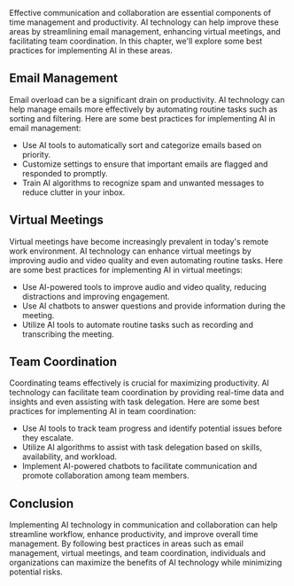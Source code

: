 

Effective communication and collaboration are essential components of time management and productivity. AI technology can help improve these areas by streamlining email management, enhancing virtual meetings, and facilitating team coordination. In this chapter, we'll explore some best practices for implementing AI in these areas.

Email Management
----------------

Email overload can be a significant drain on productivity. AI technology can help manage emails more effectively by automating routine tasks such as sorting and filtering. Here are some best practices for implementing AI in email management:

* Use AI tools to automatically sort and categorize emails based on priority.
* Customize settings to ensure that important emails are flagged and responded to promptly.
* Train AI algorithms to recognize spam and unwanted messages to reduce clutter in your inbox.

Virtual Meetings
----------------

Virtual meetings have become increasingly prevalent in today's remote work environment. AI technology can enhance virtual meetings by improving audio and video quality and even automating routine tasks. Here are some best practices for implementing AI in virtual meetings:

* Use AI-powered tools to improve audio and video quality, reducing distractions and improving engagement.
* Use AI chatbots to answer questions and provide information during the meeting.
* Utilize AI tools to automate routine tasks such as recording and transcribing the meeting.

Team Coordination
-----------------

Coordinating teams effectively is crucial for maximizing productivity. AI technology can facilitate team coordination by providing real-time data and insights and even assisting with task delegation. Here are some best practices for implementing AI in team coordination:

* Use AI tools to track team progress and identify potential issues before they escalate.
* Utilize AI algorithms to assist with task delegation based on skills, availability, and workload.
* Implement AI-powered chatbots to facilitate communication and promote collaboration among team members.

Conclusion
----------

Implementing AI technology in communication and collaboration can help streamline workflow, enhance productivity, and improve overall time management. By following best practices in areas such as email management, virtual meetings, and team coordination, individuals and organizations can maximize the benefits of AI technology while minimizing potential risks.


